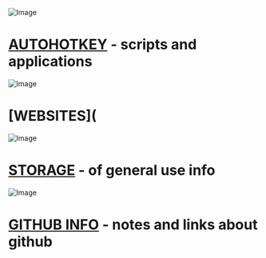 
![Image](http://www.iconninja.com/files/325/698/417/h-icon.png)
# [AUTOHOTKEY](https://pauljohnsgit.github.io/AutoHotKey/) - scripts and applications

![Image](http://www.iconninja.com/files/189/709/205/favorites-bookmark-google-bookmarks-icon.png)
# [WEBSITES](

![Image](http://www.iconninja.com/files/921/194/481/storage-folder-cloud-storage-cloud-icloud-mac-icon.png)
# [STORAGE](https://pauljohnsgit.github.io/Storage/) - of general use info

![Image](http://www.iconninja.com/files/631/349/303/logo-connection-network-social-github-icon.png)
# [GITHUB INFO](ExamplePage.md) - notes and links about github
